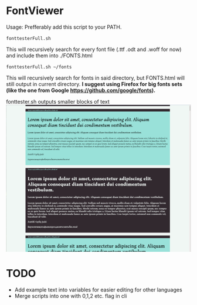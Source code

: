 # FontViewer

Usage:
Prefferably add this script to your PATH.
```
fonttesterFull.sh
```
This will recursively search for every font file (.ttf .odt and .woff for now) and include them into ./FONTS.html
```
fonttesterFull.sh ~/fonts
```
This will recursively search for fonts in said directory, but FONTS.html will still output in current directory. 
__I suggest using Firefox for big fonts sets (like the one from Google https://github.com/google/fonts).__

fonttester.sh outputs smaller blocks of text
![fonttesterFull output](screen.png)

# TODO
- Add example text into variables for easier editing for other languages
- Merge scripts into one with 0,1,2 etc. flag in cli

